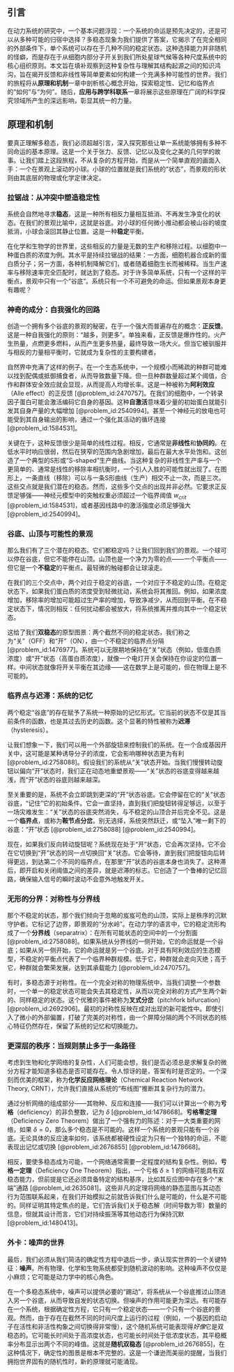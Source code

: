 ## 引言
在动力系统的研究中，一个基本问题浮现：一个系统的命运是预先决定的，还是可以从多种可能的归宿中选择？多稳态现象为我们提供了答案，它揭示了在完全相同的外部条件下，单个系统可以存在于几种不同的稳定状态。这种选择能力并非随机的怪癖，而是存在于从细胞内部分子开关到我们所处星球气候等各种尺度系统中的核心组织原则。本文旨在填补观察到这种复杂性与理解其结构起源之间的知识鸿沟，旨在揭开反馈和非线性等简单要素如何构建一个充满多种可能性的世界。我们的旅程将从**原理和机制**一章中剖析核心概念开始，探索稳定性、记忆和临界点的“如何”与“为何”。随后，**应用与跨学科联系**一章将展示这些原理在广阔的科学探究领域所产生的深远影响，彰显其统一的力量。

## 原理和机制

要真正理解多稳态，我们必须超越引言，深入探究那些让单一系统能够拥有多种不同命运的基本原理。这是一个关于张力、反馈、记忆以及变化之美的几何学的故事。让我们踏上这段旅程，不从复杂的方程开始，而是从一个简单直观的画面入手：一个在景观上滚动的小球。小球的位置就是我们系统的“状态”，而景观的形状则由其底层的物理或化学定律决定。

### 拉锯战：从冲突中塑造稳定性

系统会自然地寻求**稳态**，这是一种所有相反力量相互抵消、不再发生净变化的状态。在我们的景观比喻中，这就是谷底。对小球的任何微小推动都会被山谷的坡度抵消，小球会滚回其静止位置。这是一种**稳定**平衡。

在化学和生物学的世界里，这些相反的力量是无数的生产和移除过程。以细胞中一种蛋白质的浓度为例。其水平是持续拉锯战的结果：一方面，细胞机器合成新的蛋白质分子；另一方面，各种机制降解它们，或者随着细胞生长而被稀释。当生产速率与移除速率完全匹配时，就达到了稳态。对于许多简单系统，只有一个这样的平衡点，景观中只有一个“谷底”。系统只有一个不可避免的命运。但如果景观本身更有趣呢？

### 神奇的成分：自我强化的回路

创造一个拥有多个谷底的景观的秘密，在于一个强大而普遍存在的概念：**正反馈**。这是一种自我强化的原则：“越多，则更多”。单独来看，正反馈是爆炸性的。火产生热量，点燃更多燃料，从而产生更多热量，最终导致一场大火。但当它被驯服并与相反的力量相平衡时，它就成为复杂性的主要构建者。

自然界中充满了这样的例子。在一个生态系统中，一个规模小而稀疏的种群可能难以找到配偶或抵御捕食者，从而导致数量下降。但一旦种群数量超过某个阈值，合作和群体安全效应就会显现，从而提高人均增长率。这是一种被称为**阿利效应**（Alle effect）的正反馈 [@problem_id:2470757]。在我们的细胞中，一个转录因子蛋白可能会激活编码它自身的基因。这种**自激活**意味着少量的初始蛋白就能引发其自身产量的大幅增加 [@problem_id:2540994]。甚至一个神经元的放电也可能受到其自身输出的影响，通过一个强化其活动的循环连接 [@problem_id:1584531]。

关键在于，这种反馈很少是简单的线性过程。相反，它通常是**非线性**和**协同的**。在低水平时响应很弱，然后在狭窄的范围内急剧增加，最后在最大水平处饱和。这创造了一个典型的S形或“S-shaped”生产曲线。当这种复杂的非线性生产率与一个更简单的、通常是线性的移除率相抗衡时，一个引人入胜的可能性就出现了。在图形上，一条直线（移除）可以与一条S形曲线（生产）相交不止一次，而是三次。这些交点就是我们潜在的稳态。然而，这些多个交点的出现并非必然。它要求正反馈足够强——神经元模型中的突触权重必须超过一个临界阈值 $w_{crit}$ [@problem_id:1584531]，或者基因线路中的激活强度必须足够强大 [@problem_id:2540994]。

### 谷底、山顶与可能性的景观

那么我们有了三个潜在的稳态。它们都稳定吗？让我们回到我们的景观。一个球可以停在谷底，但它不能停在山顶。山顶也是一个净力为零的点——一个平衡点——但它是一个**不稳定**的平衡点。最轻微的触碰都会让球滚走。

在我们的三个交点中，两个对应于稳定的谷底，一个对应于不稳定的山顶。在稳定状态下，如果我们蛋白质的浓度受到轻微扰动，系统会将其推回。例如，如果浓度增加，移除率的增加可能超过生产率的增加，导致净减少，从而回到平衡。在不稳定状态下，情况则相反：任何扰动都会被放大，将系统推离并推向其中一个稳定状态。

这给了我们**双稳态**的原型图景：两个截然不同的稳定状态，我们称之为“关”（OFF）和“开”（ON），由一个不稳定的临界点分隔 [@problem_id:1476977]。系统可以无限期地保持在“关”状态（例如，低蛋白质浓度）或“开”状态（高蛋白质浓度），就像一个电灯开关会保持在你设定的位置一样。中间状态就像将开关平衡在其边缘——这在数学上是可能的，但在物理上是不可能的。

### 临界点与迟滞：系统的记忆

两个稳定“谷底”的存在赋予了系统一种原始的记忆形式。它当前的状态不仅是其当前条件的函数，也是其过去历史的函数。这个显著的特性被称为**迟滞**（hysteresis）。

让我们想象一下，我们可以用一个外部旋钮来控制我们的系统。在一个合成基因开关中，这可能是某种诱导分子的浓度，它会影响哪种状态更为有利 [@problem_id:2758088]。假设我们的系统从“关”状态开始。当我们慢慢转动旋钮以偏向“开”状态时，我们正在动态地重塑景观——“关”状态的谷底变得越来越浅，而“开”状态的谷底则越来越深。

至关重要的是，系统不会立即跳到更深的“开”状态谷底。它会停留在它的“关”状态谷底，“记住”它的初始条件。它会一直坚持，直到我们把旋钮转得足够远，以至于一场灾难发生：“关”状态的谷底突然消失，与不稳定的山顶合并后完全不见。这是一个**临界点**，或称为**鞍节点分岔**。别无选择，系统突然跃迁，或“坠入”唯一剩下的谷底：“开”状态 [@problem_id:2758088] [@problem_id:2540994]。

现在，如果我们反向转动旋钮呢？系统现在处于“开”状态，它会再次坚持。它不会在它切换到“开”状态的同一点切换回“关”状态。它会等待，直到我们把旋钮向后转得更远，到达第二个不同的临界点，在那里“开”状态的谷底本身也消失了。这种滞后，即开启和关闭阈值之间的差异，就是迟滞的标志。它创造了一个鲁棒的记忆回路，确保输入信号的瞬时波动不会意外地触发开关。

### 无形的分界：对称性与分界线

那个不稳定的状态，那个我们倾向于忽略的岌岌可危的山顶，实际上是秩序的沉默守护者。它标记了边界，即景观的“分水岭”。在动力学的语言中，它的稳定流形构成了一个**分界线**（separatrix）：在所有可能状态的空间中的一个分割面 [@problem_id:2758088]。如果系统从分界线的一侧开始，它的命运就是一个谷底；如果从另一侧开始，它的命运就是另一个谷底。对于具有阿利效应的生态模型，不稳定的平衡点代表了一个临界种群规模。低于它，种群就会走向灭绝；高于它，种群就会繁荣发展，达到其承载能力 [@problem_id:2470757]。

有时，多稳态源于对称性。在一个完全对称的物理系统中，当我们调整一个参数时，一个单一的稳定状态可能会失去其稳定性，从而以完全对称的方式产生两个新的、同样稳定的状态。这个优雅的事件被称为**叉式分岔**（pitchfork bifurcation）[@problem_id:2692906]。最初的对称性反映在成对出现的新可能性中。即使引入了微小的外部偏置，打破了完美的对称性，由一个屏障分隔的两个不同状态的核心特征仍然存在，保留了系统的记忆和切换能力。

### 更深层的秩序：当规则禁止多于一条路径

考虑到生物和化学网络的复杂性，人们可能会想，我们是否必须总是求解复杂的微分方程才能知道多稳态是否可能存在。令人惊讶的是，答案有时是否定的。一个深刻而优美的框架，称为**化学反应网络理论**（Chemical Reaction Network Theory, CRNT），允许我们直接从系统的“布线图”推断其复杂行为的潜力。

通过分析网络的组成部分——其物种、反应和连接——我们可以计算出一个称为**亏格**（deficiency）的非负整数，记为 $\delta$ [@problem_id:1478668]。**亏格零定理**（Deficiency Zero Theorem）做出了一个强有力的陈述：对于一大类重要的网络，如果 $\delta = 0$，那么多个稳态是不可能的。这样一个系统的景观只能有一个谷底。无论具体的反应速率如何，该系统都被硬性设定为只有一个独特的命运，不能表现出记忆或切换 [@problem_id:2676855] [@problem_id:1478668]。

相反，要使多稳态成为可能，一个网络通常需要一定程度的结构复杂性。例如，**亏格一定理**（Deficiency One Theorem）指出，一个亏格 $\delta \ge 1$ 的网络可能具有双稳态能力，但前提是它还必须具备特定的结构基序，比如其反应图中存在多个“末端”通路 [@problem_id:2635081]。这些非凡的定理将网络的静态蓝图与其动态行为范围联系起来，在我们开始模拟之前就告诉我们什么是可能的，什么是不可能的。同样证明其特定焦点的是，它们告诉我们关于稳态解（时间导数为零）数量的信息，但就其设计而言，它们对持续振荡等其他动态行为保持沉默 [@problem_id:1480413]。

### 外卡：噪声的世界

最后，我们必须从我们简洁的确定性方程中退后一步，承认现实世界的一个关键特征：**噪声**。所有物理、化学和生物系统都受到随机波动的影响。这种噪声不仅仅是小麻烦；它可能是动力学中的核心角色。

在一个多稳态系统中，噪声可以提供必要的“踢动”，将系统从一个谷底推过山顶进入另一个谷底，从而导致自发的状态切换。但噪声的作用可能更为深远。有可能存在一个系统，根据确定性方程，它只有一个稳定状态——一个只有一个谷底的景观。然而，由于存在在截然不同的时间尺度上运行的过程（例如，一个基因的启动子在活性和非活性构象之间切换得非常慢），这个随机系统可能表现得*好像*它是双稳态的。它可能长时间处于高浓度状态，也可能长时间处于低浓度状态，其平稳概率分布显示出两个不同的峰值。这就是**随机双稳态** [@problem_id:2676855]，在这种情况下，确定性的图景是根本不完整的。这是一个谦逊而美丽的提醒，当我们拥抱世界固有的随机性时，新的原理就可能涌现。

